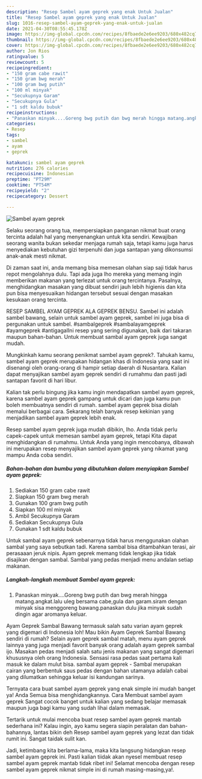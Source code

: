 ```yaml
---
description: "Resep Sambel ayam geprek yang enak Untuk Jualan"
title: "Resep Sambel ayam geprek yang enak Untuk Jualan"
slug: 1016-resep-sambel-ayam-geprek-yang-enak-untuk-jualan
date: 2021-04-30T08:55:45.178Z
image: https://img-global.cpcdn.com/recipes/8fbaede2e6ee9203/680x482cq70/sambel-ayam-geprek-foto-resep-utama.jpg
thumbnail: https://img-global.cpcdn.com/recipes/8fbaede2e6ee9203/680x482cq70/sambel-ayam-geprek-foto-resep-utama.jpg
cover: https://img-global.cpcdn.com/recipes/8fbaede2e6ee9203/680x482cq70/sambel-ayam-geprek-foto-resep-utama.jpg
author: Jon Rios
ratingvalue: 5
reviewcount: 5
recipeingredient:
- "150 gram cabe rawit"
- "150 gram bwg merah"
- "100 gram bwg putih"
- "100 ml minyak"
- "Secukupnya Garam"
- "Secukupnya Gula"
- "1 sdt kaldu bubuk"
recipeinstructions:
- "Panaskan minyak....Goreng bwg putih dan bwg merah hingga matang.angkat.lalu uleg bersama cabe,gula dan garam.siram dengan minyak sisa menggoreng bawang.panaskan dulu jika minyak sudah dingin agar aromanya keluar."
categories:
- Resep
tags:
- sambel
- ayam
- geprek

katakunci: sambel ayam geprek 
nutrition: 276 calories
recipecuisine: Indonesian
preptime: "PT29M"
cooktime: "PT54M"
recipeyield: "2"
recipecategory: Dessert

---
```



![Sambel ayam geprek](https://img-global.cpcdn.com/recipes/8fbaede2e6ee9203/680x482cq70/sambel-ayam-geprek-foto-resep-utama.jpg)

Selaku seorang orang tua, mempersiapkan panganan nikmat buat orang tercinta adalah hal yang menyenangkan untuk kita sendiri. Kewajiban seorang  wanita bukan sekedar menjaga rumah saja, tetapi kamu juga harus menyediakan kebutuhan gizi terpenuhi dan juga santapan yang dikonsumsi anak-anak mesti nikmat.

Di zaman  saat ini, anda memang bisa memesan olahan siap saji tidak harus repot mengolahnya dulu. Tapi ada juga lho mereka yang memang ingin memberikan makanan yang terlezat untuk orang tercintanya. Pasalnya, menghidangkan masakan yang dibuat sendiri jauh lebih higienis dan kita pun bisa menyesuaikan hidangan tersebut sesuai dengan masakan kesukaan orang tercinta. 

RESEP SAMBEL AYAM GEPREK ALA GEPREK BENSU. Sambel ini adalah sambel bawang, selain untuk sambel ayam geprek, sambel ini juga bisa di pergunakan untuk sambel. #sambalgeprek #sambalayamgeprek #ayamgeprek #antigagalIni resep yang sering digunakan, baik dari takaran maupun bahan-bahan. Untuk membuat sambal ayam geprek juga sangat mudah.

Mungkinkah kamu seorang penikmat sambel ayam geprek?. Tahukah kamu, sambel ayam geprek merupakan hidangan khas di Indonesia yang saat ini disenangi oleh orang-orang di hampir setiap daerah di Nusantara. Kalian dapat menyajikan sambel ayam geprek sendiri di rumahmu dan pasti jadi santapan favorit di hari libur.

Kalian tak perlu bingung jika kamu ingin mendapatkan sambel ayam geprek, karena sambel ayam geprek gampang untuk dicari dan juga kamu pun boleh membuatnya sendiri di rumah. sambel ayam geprek bisa diolah memalui berbagai cara. Sekarang telah banyak resep kekinian yang menjadikan sambel ayam geprek lebih enak.

Resep sambel ayam geprek juga mudah dibikin, lho. Anda tidak perlu capek-capek untuk memesan sambel ayam geprek, tetapi Kita dapat menghidangkan di rumahmu. Untuk Anda yang ingin mencobanya, dibawah ini merupakan resep menyajikan sambel ayam geprek yang nikamat yang mampu Anda coba sendiri.

<!--inarticleads1-->

##### Bahan-bahan dan bumbu yang dibutuhkan dalam menyiapkan Sambel ayam geprek:

1. Sediakan 150 gram cabe rawit
1. Siapkan 150 gram bwg merah
1. Gunakan 100 gram bwg putih
1. Siapkan 100 ml minyak
1. Ambil Secukupnya Garam
1. Sediakan Secukupnya Gula
1. Gunakan 1 sdt kaldu bubuk


Untuk sambal ayam geprek sebenarnya tidak harus menggunakan olahan sambal yang saya sebutkan tadi. Karena sambal bisa ditambahkan terasi, air perasaaan jeruk nipis. Ayam geprek memang tidak lengkap jika tidak disajikan dengan sambal. Sambal yang pedas menjadi menu andalan setiap makanan. 

<!--inarticleads2-->

##### Langkah-langkah membuat Sambel ayam geprek:

1. Panaskan minyak....Goreng bwg putih dan bwg merah hingga matang.angkat.lalu uleg bersama cabe,gula dan garam.siram dengan minyak sisa menggoreng bawang.panaskan dulu jika minyak sudah dingin agar aromanya keluar.


Ayam Geprek Sambal Bawang termasuk salah satu varian ayam geprek yang digemari di Indonesia loh! Mau bikin Ayam Geprek Sambal Bawang sendiri di rumah? Selain ayam geprek sambal matah, menu ayam geprek lainnya yang juga menjadi favorit banyak orang adalah ayam geprek sambal ijo. Masakan pedas menjadi salah satu jenis makanan yang sangat digemari khususnya oleh orang Indonesia. Sensasi rasa pedas saat pertama kali masuk ke dalam mulut bisa. sambal ayam geprek - Sambal merupakan cairan yang berbentuk saus pedas dengan bahan utamanya adalah cabai yang dilumatkan sehingga keluar isi kandungan sarinya. 

Ternyata cara buat sambel ayam geprek yang enak simple ini mudah banget ya! Anda Semua bisa menghidangkannya. Cara Membuat sambel ayam geprek Sangat cocok banget untuk kalian yang sedang belajar memasak maupun juga bagi kamu yang sudah lihai dalam memasak.

Tertarik untuk mulai mencoba buat resep sambel ayam geprek mantab sederhana ini? Kalau ingin, ayo kamu segera siapin peralatan dan bahan-bahannya, lantas bikin deh Resep sambel ayam geprek yang lezat dan tidak rumit ini. Sangat taidak sulit kan. 

Jadi, ketimbang kita berlama-lama, maka kita langsung hidangkan resep sambel ayam geprek ini. Pasti kalian tiidak akan nyesel membuat resep sambel ayam geprek mantab tidak ribet ini! Selamat mencoba dengan resep sambel ayam geprek nikmat simple ini di rumah masing-masing,ya!.

